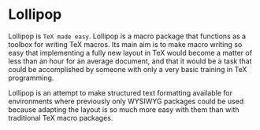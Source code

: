 Lollipop
========

Lollipop is `TeX made easy`. Lollipop is a macro package that functions as a toolbox for writing TeX macros. Its main aim is 
to make macro writing so easy that implementing a fully new layout in TeX would become a matter of less than an hour for an average document, and that it would be a task that could be accomplished by someone with only a very basic training in TeX programming.

Lollipop is an attempt to make structured text formatting available for environments where previously only WYSIWYG packages could be used because adapting the layout is so much more easy with them than with traditional TeX macro packages.


